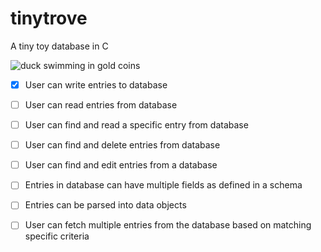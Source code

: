 # tinytrove
A tiny toy database in C

![duck swimming in gold coins](https://media.giphy.com/media/gQdejV5BBChHi/giphy.gif)

- [x] User can write entries to database
- [ ] User can read entries from database
- [ ] User can find and read a specific entry from database
- [ ] User can find and delete entries from database
- [ ] User can find and edit entries from a database
- [ ] Entries in database can have multiple fields as defined in a schema
- [ ] Entries can be parsed into data objects
- [ ] User can fetch multiple entries from the database based on matching specific criteria

